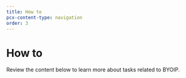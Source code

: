 ```yaml
---
title: How to
pcx-content-type: navigation
order: 3
---
```


# How to

Review the content below to learn more about tasks related to BYOIP.

<DirectoryListing path="/how-to" />
